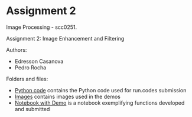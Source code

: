 # Assignment 2 

Image Processing - scc0251. 

Assignment 2:  Image Enhancement and Filtering

Authors:
* Edresson Casanova
* Pedro Rocha


Folders and files:
* [Python code](./submission/dip02_submission.py) contains the Python code used for run.codes submission
* [Images](/images) contains images used in the demos
* [Notebook with Demo](dip02-enhancement.ipynb) is a notebook exemplifying functions developed and submitted



